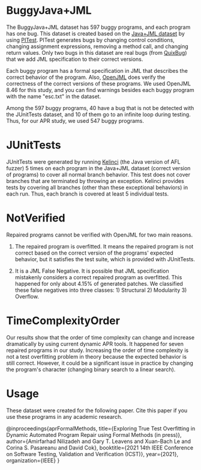 # BuggyJava+JML

The BuggyJava+JML dataset has 597 buggy programs, and each program has one bug. This dataset is created based on the [Java+JML dataset](https://github.com/Amirfarhad-Nilizadeh/Java-JML) by using [PITest](https://pitest.org/). PITest generates bugs by changing control conditions, changing assignment expressions, removing a method call, and changing return values. Only two bugs in this dataset are real bugs (from [QuixBug](https://github.com/jkoppel/QuixBugs)) that we add JML specification to their correct versions. 

Each buggy program has a formal specification in JML that describes the correct behavior of the program. Also, [OpenJML](http://www.openjml.org/) does verify the correctness of the correct versions of these programs. We used OpenJML 8.46 for this study, and you can find warnings besides each buggy program with the name "esc.txt" in the dataset. 

Among the 597 buggy programs, 40 have a bug that is not be detected with the JUnitTests dataset, and 10 of them go to an infinite loop during testing. Thus, for our APR study, we used 547 buggy programs.

# JUnitTests

JUnitTests were generated by running [Kelinci](https://github.com/isstac/kelinci) (the Java version of AFL fuzzer) 5 times on each program in the Java+JML dataset (correct version of programs) to cover all normal branch behavior. This test does not cover branches that are terminated by throwing an exception. Kelinci provides tests by covering all branches (other than these exceptional behaviors) in each run. Thus, each branch is covered at least 5 individual tests.

# NotVerified

Repaired programs cannot be verified with OpenJML for two main reasons.

1) The repaired program is overfitted. It means the repaired program is not correct based on the correct version of the programs' expected behavior, but it satisfies the test suite, which is provided with JUnitTests.  

2) It is a JML False Negative. It is possible that JML specification mistakenly considers a correct repaired program as overfitted. This happened for only about 4.15% of generated patches. We classified these false negatives into three classes: 1) Structural 2) Modularity 3) Overflow.

# TimeComplexityOrder

Our results show that the order of time complexity can change and increase dramatically by using current dynamic APR tools. It happened for seven repaired programs in our study. Increasing the order of time complexity is not a test overfitting problem in theory because the expected behavior is still correct. However, it could be a significant issue in practice by changing the program's character (changing binary search to a linear search).


# Usage

These dataset were created for the following paper. Cite this paper if you use these programs in any academic research.

@inproceedings{aprFormalMethods,
  title={Exploring True Test Overfitting in Dynamic Automated Program Repair using Formal Methods (in press)},
  author={Amirfarhad Nilizadeh and Gary T. Leavens and Xuan-Bach Le and Corina S. Pasareanu and David Cok},
  booktitle={2021 14th IEEE Conference on Software Testing, Validation and Verification (ICST)},
  year={2021},
  organization={IEEE}
}



